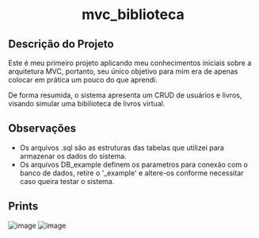 <h1 align="center">mvc_biblioteca</h1>

## Descrição do Projeto
Este é meu primeiro projeto aplicando meu conhecimentos iniciais sobre a arquitetura MVC, portanto, seu único objetivo para mim era de apenas colocar em prática um pouco do que aprendi.

De forma resumida, o sistema apresenta um CRUD de usuários e livros, visando simular uma bibilioteca de livros virtual. 

## Observações
<!--ts-->
   * Os arquivos .sql são as estruturas das tabelas que utilizei para armazenar os dados do sistema.
   * Os arquivos DB_example definem os parametros para conexão com o banco de dados, retire o '_example' e altere-os conforme necessitar caso queira testar o sistema.
<!--te-->

## Prints
![image](https://user-images.githubusercontent.com/86134040/203447820-40bd1f75-42e5-4070-9f41-ab3e2b0c8943.png)
![image](https://user-images.githubusercontent.com/86134040/203449775-aea628fb-8f00-4e03-8ebf-32b7e34e11a9.png)




